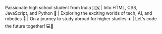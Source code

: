 
Passionate high school student from India 🇮🇳 | Into HTML, CSS, JavaScript, and Python 🚀 | Exploring the exciting worlds of tech, AI, and robotics 🤖 | On a journey to study abroad for higher studies ✈️ | Let's code the future together! 💻🌟

<!---
arnavsharma30/arnavsharma30 is a ✨ special ✨ repository because its `README.md` (this file) appears on your GitHub profile.
You can click the Preview link to take a look at your changes.
--->
